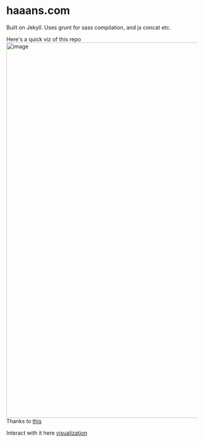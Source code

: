 haaans.com
================

Built on Jekyll. Uses grunt for sass compilation, and js concat etc.

Here's a quick viz of this repo 
<img width="988" alt="image" src="https://github.com/HansEngebretsen/HansEngebretsen.github.io/assets/4323221/46d7c8ce-8876-42fc-9744-0d971f25a91e">
Thanks to [this](https://githubnext.com/projects/repo-visualization/)

Interact with it here [visualization](https://mango-dune-07a8b7110.1.azurestaticapps.net/?repo=hansengebretsen%2Fhansengebretsen.github.io_)
